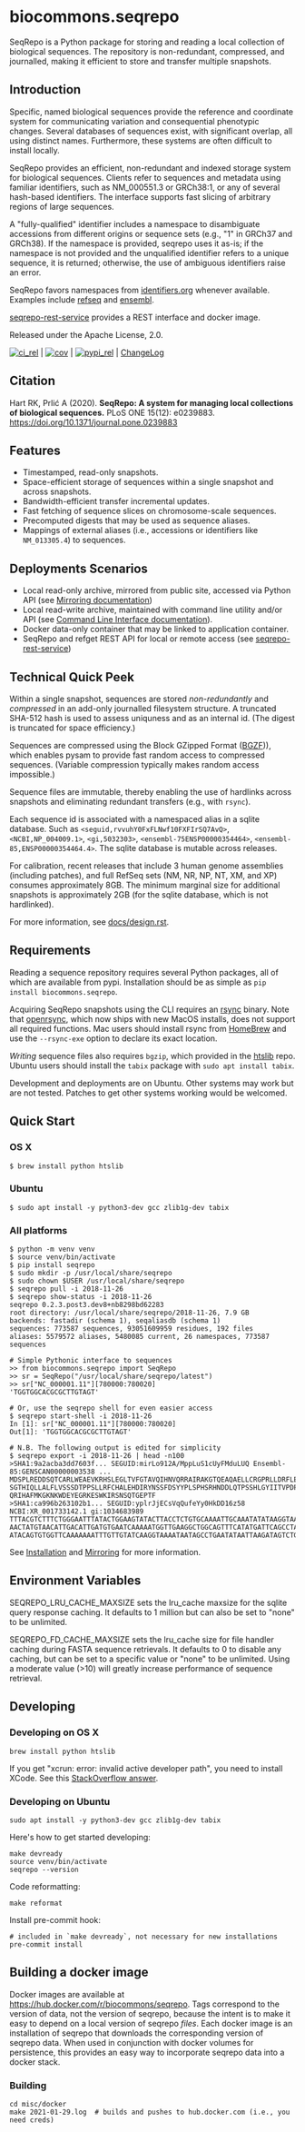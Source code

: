# biocommons.seqrepo

SeqRepo is a Python package for storing and reading a local collection of
biological sequences. The repository is non-redundant, compressed, and
journalled, making it efficient to store and transfer multiple snapshots.

## Introduction

Specific, named biological sequences provide the reference and coordinate
system for communicating variation and consequential phenotypic changes.
Several databases of sequences exist, with significant overlap, all using
distinct names. Furthermore, these systems are often difficult to install
locally.

SeqRepo provides an efficient, non-redundant and indexed storage system for
biological sequences. Clients refer to sequences and metadata using familiar
identifiers, such as NM_000551.3 or GRCh38:1, or any of several hash-based
identifiers. The interface supports fast slicing of arbitrary regions of large
sequences.

A "fully-qualified" identifier includes a namespace to disambiguate accessions
from different origins or sequence sets (e.g., "1" in GRCh37 and GRCh38). If the
namespace is provided, seqrepo uses it as-is; if the namespace is not provided
and the unqualified identifier refers to a unique sequence, it is returned;
otherwise, the use of ambiguous identifiers raise an error.

SeqRepo favors namespaces from [identifiers.org](https://identifiers.org)
whenever available. Examples include
[refseq](<https://registry.identifiers.org/registry/refseq>) and
[ensembl](<https://registry.identifiers.org/registry/ensembl>).

[seqrepo-rest-service](https://github.com/biocommons/seqrepo-rest-service) provides a REST interface
and docker image.

Released under the Apache License, 2.0.

[![ci_rel](https://travis-ci.org/biocommons/biocommons.seqrepo.svg?branch=master)](https://travis-ci.org/biocommons/biocommons.seqrepo)
\|
[![cov](https://coveralls.io/repos/github/biocommons/biocommons.seqrepo/badge.svg?branch=)](https://coveralls.io/github/biocommons/biocommons.seqrepo?branch=)
\|
[![pypi_rel](https://badge.fury.io/py/biocommons.seqrepo.png)](https://pypi.org/pypi?name=biocommons.seqrepo)
\| [ChangeLog](https://github.com/biocommons/biocommons.seqrepo/tree/master/docs/changelog/0.5)

## Citation

Hart RK, Prlić A (2020). **SeqRepo: A system for managing local collections of
biological sequences.** PLoS ONE 15(12): e0239883.
<https://doi.org/10.1371/journal.pone.0239883>

## Features

- Timestamped, read-only snapshots.
- Space-efficient storage of sequences within a single snapshot and across snapshots.
- Bandwidth-efficient transfer incremental updates.
- Fast fetching of sequence slices on chromosome-scale sequences.
- Precomputed digests that may be used as sequence aliases.
- Mappings of external aliases (i.e., accessions or identifiers like
  `NM_013305.4`) to sequences.

## Deployments Scenarios

- Local read-only archive, mirrored from public site, accessed via Python API
  (see [Mirroring documentation](docs/mirror.rst))
- Local read-write archive, maintained with command line utility and/or API (see
  [Command Line Interface documentation](docs/cli.rst)).
- Docker data-only container that may be linked to application container.
- SeqRepo and refget REST API for local or remote access (see
    [seqrepo-rest-service](https://github.com/biocommons/seqrepo-rest-service))

## Technical Quick Peek

Within a single snapshot, sequences are stored *non-redundantly* and
*compressed* in an add-only journalled filesystem structure. A truncated SHA-512
hash is used to assess uniquness and as an internal id. (The digest is truncated
for space efficiency.)

Sequences are compressed using the Block GZipped Format
([BGZF](https://samtools.github.io/hts-specs/SAMv1.pdf))), which enables pysam
to provide fast random access to compressed sequences. (Variable compression
typically makes random access impossible.)

Sequence files are immutable, thereby enabling the use of hardlinks across
snapshots and eliminating redundant transfers (e.g., with `rsync`).

Each sequence id is associated with a namespaced alias in a sqlite database.
Such as `<seguid,rvvuhY0FxFLNwf10FXFIrSQ7AvQ>`, `<NCBI,NP_004009.1>`,
`<gi,5032303>`, `<ensembl-75ENSP00000354464>`, `<ensembl-85,ENSP00000354464.4>`.
The sqlite database is mutable across releases.

For calibration, recent releases that include 3 human genome assemblies
(including patches), and full RefSeq sets (NM, NR, NP, NT, XM, and XP) consumes
approximately 8GB. The minimum marginal size for additional snapshots is
approximately 2GB (for the sqlite database, which is not hardlinked).

For more information, see [docs/design.rst](docs/design.rst).

## Requirements

Reading a sequence repository requires several Python packages, all of which are
available from pypi. Installation should be as simple as `pip install
biocommons.seqrepo`.

Acquiring SeqRepo snapshots using the CLI requires an [rsync](https://github.com/RsyncProject/rsync) binary. Note that [openrsync](https://www.openrsync.org/), which now ships with new MacOS installs, does not support all required functions. Mac users should install rsync from [HomeBrew](https://formulae.brew.sh/formula/rsync) and use the `--rsync-exe` option to declare its exact location.

*Writing* sequence files also requires `bgzip`, which provided in the
[htslib](https://github.com/samtools/htslib) repo. Ubuntu users should install
the `tabix` package with `sudo apt install tabix`.

Development and deployments are on Ubuntu. Other systems may work but are not
tested. Patches to get other systems working would be welcomed.

## Quick Start

### OS X

    $ brew install python htslib

### Ubuntu

    $ sudo apt install -y python3-dev gcc zlib1g-dev tabix

### All platforms

    $ python -m venv venv
    $ source venv/bin/activate
    $ pip install seqrepo
    $ sudo mkdir -p /usr/local/share/seqrepo
    $ sudo chown $USER /usr/local/share/seqrepo
    $ seqrepo pull -i 2018-11-26
    $ seqrepo show-status -i 2018-11-26
    seqrepo 0.2.3.post3.dev8+nb8298bd62283
    root directory: /usr/local/share/seqrepo/2018-11-26, 7.9 GB
    backends: fastadir (schema 1), seqaliasdb (schema 1)
    sequences: 773587 sequences, 93051609959 residues, 192 files
    aliases: 5579572 aliases, 5480085 current, 26 namespaces, 773587 sequences

    # Simple Pythonic interface to sequences
    >> from biocommons.seqrepo import SeqRepo
    >> sr = SeqRepo("/usr/local/share/seqrepo/latest")
    >> sr["NC_000001.11"][780000:780020]
    'TGGTGGCACGCGCTTGTAGT'

    # Or, use the seqrepo shell for even easier access
    $ seqrepo start-shell -i 2018-11-26
    In [1]: sr["NC_000001.11"][780000:780020]
    Out[1]: 'TGGTGGCACGCGCTTGTAGT'

    # N.B. The following output is edited for simplicity
    $ seqrepo export -i 2018-11-26 | head -n100
    >SHA1:9a2acba3dd7603f... SEGUID:mirLo912A/MppLuS1cUyFMduLUQ Ensembl-85:GENSCAN00000003538 ...
    MDSPLREDDSQTCARLWEAEVKRHSLEGLTVFGTAVQIHNVQRRAIRAKGTQEAQAELLCRGPRLLDRFLEDACILKEGRGTDTGQHCRGDARISSHLEA
    SGTHIQLLALFLVSSSDTPPSLLRFCHALEHDIRYNSSFDSYYPLSPHSRHNDDLQTPSSHLGYIITVPDPTLPLTFASLYLGMAPCTSMGSSSMGIFQS
    QRIHAFMKGKNKWDEYEGRKESWKIRSNSQTGEPTF
    >SHA1:ca996b263102b1... SEGUID:yplrJjECsVqQufeYy0HkDD16z58 NCBI:XR_001733142.1 gi:1034683989
    TTTACGTCTTTCTGGGAATTTATACTGGAAGTATACTTACCTCTGTGCAAAATTGCAAATATATAAGGTAATTCATTCCAGCATTGCTTATATTAGGTTG
    AACTATGTAACATTGACATTGATGTGAATCAAAAATGGTTGAAGGCTGGCAGTTTCATATGATTCAGCCTATAATAGCAAAAGATTGAAAAAATCCATTA
    ATACAGTGTGGTTCAAAAAAATTTGTTGTATCAAGGTAAAATAATAGCCTGAATATAATTAAGATAGTCTGTGTATACATCGATGAAAACATTGCCAATA

See [Installation](docs/installation.rst) and
[Mirroring](docs/mirror.rst) for more information.

## Environment Variables

SEQREPO_LRU_CACHE_MAXSIZE sets the lru_cache maxsize for the sqlite query
response caching. It defaults to 1 million but can also be set to "none" to be
unlimited.

SEQREPO_FD_CACHE_MAXSIZE sets the lru_cache size for file handler caching during
FASTA sequence retrievals. It defaults to 0 to disable any caching, but can be
set to a specific value or "none" to be unlimited. Using a moderate value (>10)
will greatly increase performance of sequence retrieval.

## Developing

### Developing on OS X

    brew install python htslib

If you get "xcrun: error: invalid active developer path", you need to install
XCode. See this [StackOverflow answer](https://apple.stackexchange.com/questions/254380/why-am-i-getting-an-invalid-active-developer-path-when-attempting-to-use-git-a).

### Developing on Ubuntu

    sudo apt install -y python3-dev gcc zlib1g-dev tabix

Here's how to get started developing:

    make devready
    source venv/bin/activate
    seqrepo --version

Code reformatting:

    make reformat

Install pre-commit hook:

    # included in `make devready`, not necessary for new installations
    pre-commit install

## Building a docker image

Docker images are available at https://hub.docker.com/r/biocommons/seqrepo.
Tags correspond to the version of data, not the version of seqrepo, because the
intent is to make it easy to depend on a local version of seqrepo *files*.  Each
docker image is an installation of seqrepo that downloads the corresponding
version of seqrepo data.  When used in conjunction with docker volumes for
persistence, this provides an easy way to incorporate seqrepo data into a docker
stack.

### Building

    cd misc/docker
    make 2021-01-29.log  # builds and pushes to hub.docker.com (i.e., you need creds)
